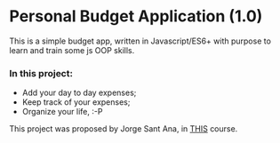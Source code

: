 # Personal Budget Application (1.0)

This is a simple budget app, written in Javascript/ES6+ with purpose to learn and train some js OOP skills. 

### In this project:

- Add your day to day expenses;
- Keep track of your expenses;
- Organize your life,  :-P

This project was proposed by Jorge Sant Ana, in [THIS](https://www.udemy.com/web-completo/) course.
